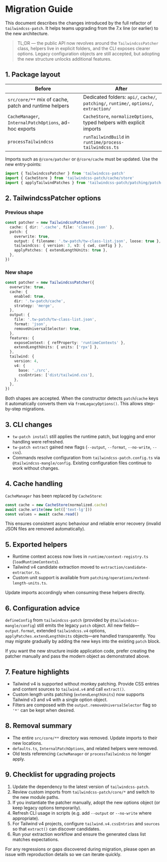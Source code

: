 # Migration Guide

This document describes the changes introduced by the full refactor of `tailwindcss-patch`. It helps teams upgrading from the 7.x line (or earlier) to the new architecture.

> TL;DR — the public API now revolves around the `TailwindcssPatcher` class, helpers live in explicit folders, and the CLI exposes clearer options. Legacy configuration objects are still accepted, but adopting the new structure unlocks additional features.

## 1. Package layout

| Before                                                 | After                                                                                   |
| ------------------------------------------------------ | --------------------------------------------------------------------------------------- |
| `src/core/**` mix of cache, patch and runtime helpers  | Dedicated folders: `api/`, `cache/`, `patching/`, `runtime/`, `options/`, `extraction/` |
| `CacheManager`, `InternalPatchOptions`, ad-hoc exports | `CacheStore`, `normalizeOptions`, typed helpers with explicit imports                   |
| `processTailwindcss`                                   | `runTailwindBuild` in `runtime/process-tailwindcss.ts`                                  |

Imports such as `@/core/patcher` or `@/core/cache` must be updated. Use the new entry-points:

```ts
import { TailwindcssPatcher } from 'tailwindcss-patch'
import { CacheStore } from 'tailwindcss-patch/cache/store'
import { applyTailwindPatches } from 'tailwindcss-patch/patching/patch-runner'
```

## 2. TailwindcssPatcher options

### Previous shape

```ts
const patcher = new TailwindcssPatcher({
  cache: { dir: '.cache', file: 'classes.json' },
  patch: {
    overwrite: true,
    output: { filename: '.tw-patch/tw-class-list.json', loose: true },
    tailwindcss: { version: 3, v3: { cwd, config } },
    applyPatches: { extendLengthUnits: true },
  },
})
```

### New shape

```ts
const patcher = new TailwindcssPatcher({
  overwrite: true,
  cache: {
    enabled: true,
    dir: '.tw-patch/cache',
    strategy: 'merge',
  },
  output: {
    file: '.tw-patch/tw-class-list.json',
    format: 'json',
    removeUniversalSelector: true,
  },
  features: {
    exposeContext: { refProperty: 'runtimeContexts' },
    extendLengthUnits: { units: ['rpx'] },
  },
  tailwind: {
    version: 4,
    v4: {
      base: './src',
      cssEntries: ['dist/tailwind.css'],
    },
  },
})
```

Both shapes are accepted. When the constructor detects `patch`/`cache` keys it automatically converts them via `fromLegacyOptions()`. This allows step-by-step migrations.

## 3. CLI changes

- `tw-patch install` still applies the runtime patch, but logging and error handling were refreshed.
- `tw-patch extract` gained new flags (`--output`, `--format`, `--no-write`, `--css`).
- Commands resolve configuration from `tailwindcss-patch.config.ts` via `@tailwindcss-mangle/config`. Existing configuration files continue to work without changes.

## 4. Cache handling

`CacheManager` has been replaced by `CacheStore`:

```ts
const cache = new CacheStore(normalized.cache)
await cache.write(new Set(['text-lg']))
const values = await cache.read()
```

This ensures consistent async behaviour and reliable error recovery (invalid JSON files are removed automatically).

## 5. Exported helpers

- Runtime context access now lives in `runtime/context-registry.ts` (`loadRuntimeContexts`).
- Tailwind v4 candidate extraction moved to `extraction/candidate-extractor.ts`.
- Custom unit support is available from `patching/operations/extend-length-units.ts`.

Update imports accordingly when consuming these helpers directly.

## 6. Configuration advice

`defineConfig` from `tailwindcss-patch` (provided by `@tailwindcss-mangle/config`) still emits the legacy `patch` object. All new fields—`output.format`, extended `tailwindcss.v4` options, `applyPatches.extendLengthUnits` objects—are handled transparently. You may migrate gradually by adding the new keys into the existing `patch` block.

If you want the new structure inside application code, prefer creating the patcher manually and pass the modern object as demonstrated above.

## 7. Feature highlights

- Tailwind v4 is supported without monkey patching. Provide CSS entries and content sources to `tailwind.v4` and call `extract()`.
- Custom length units patching (`extendLengthUnits`) now supports Tailwind v3 and v4 with a single option object.
- Filters are composed with the `output.removeUniversalSelector` flag so `'*'` can be kept when desired.

## 8. Removal summary

- The entire `src/core/**` directory was removed. Update imports to their new locations.
- `defaults.ts`, `InternalPatchOptions`, and related helpers were removed.
- Old tests referencing `CacheManager` or `processTailwindcss` no longer apply.

## 9. Checklist for upgrading projects

1. Update the dependency to the latest version of `tailwindcss-patch`.
2. Review custom imports from `tailwindcss-patch/core/*` and switch to the new module paths.
3. If you instantiate the patcher manually, adopt the new options object (or keep legacy options temporarily).
4. Refresh CLI usage in scripts (e.g. add `--output` or `--no-write` where appropriate).
5. For Tailwind v4 projects, configure `tailwind.v4.cssEntries` and `sources` so that `extract()` can discover candidates.
6. Run your extraction workflow and ensure the generated class list matches expectations.

For any regressions or gaps discovered during migration, please open an issue with reproduction details so we can iterate quickly.
